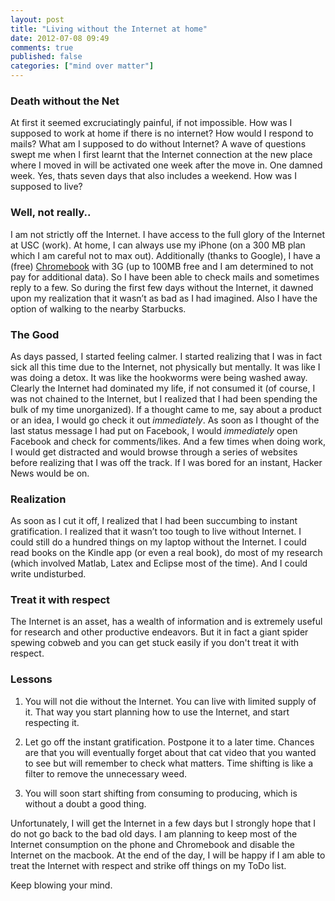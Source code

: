 ```yaml
---
layout: post
title: "Living without the Internet at home"
date: 2012-07-08 09:49
comments: true
published: false
categories: ["mind over matter"]
---
```


### Death without the Net
At first it seemed excruciatingly painful, if not impossible. How was I supposed to work at home if there is no internet? How would I respond to mails? What am I supposed to do without Internet? A wave of questions swept me when I first learnt that the Internet connection at the new place where I moved in will be activated one week after the move in. One damned week. Yes, thats seven days that also includes a weekend. How was I supposed to live? 
<!-- more -->
### Well, not really..
I am not strictly off the Internet. I have access to the full glory of the Internet at USC (work). At home, I can always use my iPhone (on a 300 MB plan which I am careful not to max out). Additionally (thanks to Google), I have a (free) [Chromebook](http://www.google.com/intl/en/chrome/devices/) with 3G (up to 100MB free and I am determined to not pay for additional data). So I have been able to check mails and sometimes reply to a few. So during the first few days without the Internet, it dawned upon my realization that it wasn’t as bad as I had imagined. Also I have the option of walking to the nearby Starbucks. 

### The Good
As days passed, I started feeling calmer. I started realizing that I was in fact sick all this time due to the Internet, not physically but mentally. It was like I was doing a detox. It was like the hookworms were being washed away. Clearly the Internet had dominated my life, if not consumed it (of course, I was not chained to the Internet, but I realized that I had been spending the bulk of my time unorganized). If a thought came to me, say about a product or an idea, I would go check it out *immediately*. As soon as I thought of the last status message I had put on Facebook, I would *immediately* open Facebook and check for comments/likes. And a few times when doing work, I would get distracted and would browse through a series of websites before realizing that I was off the track. If I was bored for an instant, Hacker News would be on. 

### Realization
As soon as I cut it off, I realized that I had been succumbing to instant gratification. I realized that it wasn’t too tough to live without Internet. I could still do a hundred things on my laptop without the Internet. I could read books on the Kindle app (or even a real book), do most of my research (which involved Matlab, Latex and Eclipse most of the time). And I could write undisturbed.

### Treat it with respect
The Internet is an asset, has a wealth of information and is extremely useful for research and other productive endeavors. But it in fact a giant spider spewing cobweb and you can get stuck easily if you don't treat it with respect.

### Lessons

1. You will not die without the Internet. You can live with limited supply of it. That way you start planning how to use the Internet, and start respecting it.
 
2. Let go off the instant gratification. Postpone it to a later time. Chances are that you will eventually forget about that cat video that you wanted to see but will remember to check what matters. Time shifting is like a filter to remove the unnecessary weed. 

3. You will soon start shifting from consuming to producing, which is without a doubt a good thing. 


Unfortunately, I will get the Internet in a few days but I strongly hope that I do not go back to the bad old days. I am planning to keep most of the Internet consumption on the phone and Chromebook and disable the Internet on the macbook. At the end of the day, I will be happy if I am able to treat the Internet with respect and strike off things on my ToDo list.

Keep blowing your mind.
